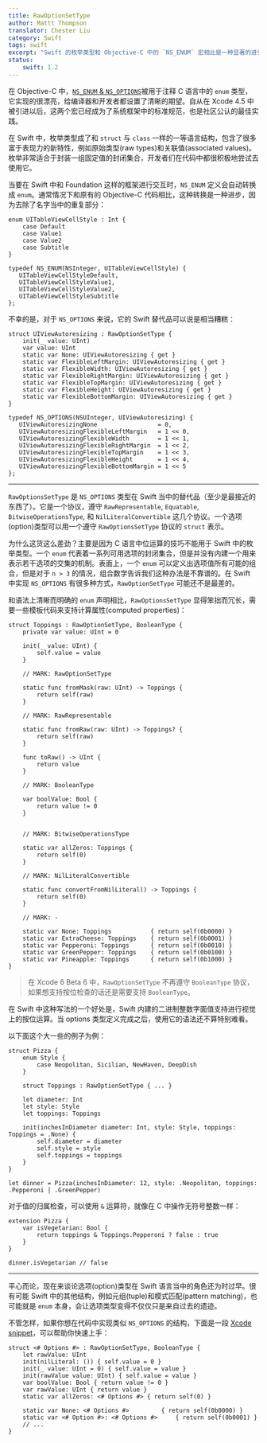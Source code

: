```yaml
---
title: RawOptionSetType
author: Mattt Thompson
translator: Chester Liu
category: Swift
tags: swift
excerpt: "Swift 的枚举类型和 Objective-C 中的 `NS_ENUM` 宏相比是一种显著的进步。不幸的是， `NS_OPTIONS` 就没有那么令人愉快了"
status:
    swift: 1.2
---
```


在 Objective-C 中，[`NS_ENUM` & `NS_OPTIONS`](http://nshipster.com/ns_enum-ns_options/)被用于注释 C 语言中的 `enum` 类型，它实现的很漂亮，给编译器和开发者都设置了清晰的期望。自从在 Xcode 4.5 中被引进以后，这两个宏已经成为了系统框架中的标准规范，也是社区公认的最佳实践。

在 Swift 中，枚举类型成了和 `struct` 与 `class` 一样的一等语言结构，包含了很多富于表现力的新特性，例如原始类型(raw types)和关联值(associated values)。枚举非常适合于封装一组固定值的封闭集合，开发者们在代码中都很积极地尝试去使用它。

当要在 Swift 中和 Foundation 这样的框架进行交互时，`NS_ENUM` 定义会自动转换成 `enum`。通常情况下和原有的 Objective-C 代码相比，这种转换是一种进步，因为去除了名字当中的重复部分：

~~~{swift}
enum UITableViewCellStyle : Int {
    case Default
    case Value1
    case Value2
    case Subtitle
}
~~~

~~~{objective-c}
typedef NS_ENUM(NSInteger, UITableViewCellStyle) {
   UITableViewCellStyleDefault,
   UITableViewCellStyleValue1,
   UITableViewCellStyleValue2,
   UITableViewCellStyleSubtitle
};
~~~

不幸的是，对于 `NS_OPTIONS` 来说，它的 Swift 替代品可以说是相当糟糕：

~~~{swift}
struct UIViewAutoresizing : RawOptionSetType {
    init(_ value: UInt)
    var value: UInt
    static var None: UIViewAutoresizing { get }
    static var FlexibleLeftMargin: UIViewAutoresizing { get }
    static var FlexibleWidth: UIViewAutoresizing { get }
    static var FlexibleRightMargin: UIViewAutoresizing { get }
    static var FlexibleTopMargin: UIViewAutoresizing { get }
    static var FlexibleHeight: UIViewAutoresizing { get }
    static var FlexibleBottomMargin: UIViewAutoresizing { get }
}
~~~

~~~{objective-c}
typedef NS_OPTIONS(NSUInteger, UIViewAutoresizing) {
   UIViewAutoresizingNone                 = 0,
   UIViewAutoresizingFlexibleLeftMargin   = 1 << 0,
   UIViewAutoresizingFlexibleWidth        = 1 << 1,
   UIViewAutoresizingFlexibleRightMargin  = 1 << 2,
   UIViewAutoresizingFlexibleTopMargin    = 1 << 3,
   UIViewAutoresizingFlexibleHeight       = 1 << 4,
   UIViewAutoresizingFlexibleBottomMargin = 1 << 5
};
~~~

* * *

`RawOptionsSetType` 是 `NS_OPTIONS` 类型在 Swift 当中的替代品（至少是最接近的东西了）。它是一个协议，遵守 `RawRepresentable`, `Equatable`, `BitwiseOperationsType`, 和 `NilLiteralConvertible` 这几个协议。一个选项(option)类型可以用一个遵守 `RawOptionsSetType` 协议的 `struct` 表示。

为什么这货这么差劲？主要是因为 C 语言中位运算的技巧不能用于 Swift 中的枚举类型。一个 `enum` 代表着一系列可用选项的封闭集合，但是并没有内建一个用来表示若干选项的交集的机制。表面上，一个 `enum` 可以定义出选项值所有可能的组合，但是对于 `n > 3` 的情况，组合数学告诉我们这种办法是不靠谱的。在 Swift 中实现 `NS_OPTIONS` 有很多种方式，`RawOptionSetType` 可能还不是最差的。

和语法上清晰而明确的 `enum` 声明相比，`RawOptionsSetType` 显得笨拙而冗长，需要一些模板代码来支持计算属性(computed properties)：

~~~{swift}
struct Toppings : RawOptionSetType, BooleanType {
    private var value: UInt = 0

    init(_ value: UInt) {
        self.value = value
    }

    // MARK: RawOptionSetType

    static func fromMask(raw: UInt) -> Toppings {
        return self(raw)
    }

    // MARK: RawRepresentable

    static func fromRaw(raw: UInt) -> Toppings? {
        return self(raw)
    }

    func toRaw() -> UInt {
        return value
    }

    // MARK: BooleanType

    var boolValue: Bool {
        return value != 0
    }


    // MARK: BitwiseOperationsType

    static var allZeros: Toppings {
        return self(0)
    }

    // MARK: NilLiteralConvertible

    static func convertFromNilLiteral() -> Toppings {
        return self(0)
    }

    // MARK: -

    static var None: Toppings           { return self(0b0000) }
    static var ExtraCheese: Toppings    { return self(0b0001) }
    static var Pepperoni: Toppings      { return self(0b0010) }
    static var GreenPepper: Toppings    { return self(0b0100) }
    static var Pineapple: Toppings      { return self(0b1000) }
}
~~~

> 在 Xcode 6 Beta 6 中，`RawOptionSetType` 不再遵守 `BooleanType` 协议，如果想支持按位检查的话还是需要支持 `BooleanType`。

在 Swift 中这种写法的一个好处是，Swift 内建的二进制整数字面值支持进行视觉上的按位运算。当 options 类型定义完成之后，使用它的语法还不算特别难看。

以下面这个大一些的例子为例：

~~~{swift}
struct Pizza {
    enum Style {
        case Neopolitan, Sicilian, NewHaven, DeepDish
    }

    struct Toppings : RawOptionSetType { ... }

    let diameter: Int
    let style: Style
    let toppings: Toppings

    init(inchesInDiameter diameter: Int, style: Style, toppings: Toppings = .None) {
        self.diameter = diameter
        self.style = style
        self.toppings = toppings
    }
}

let dinner = Pizza(inchesInDiameter: 12, style: .Neopolitan, toppings: .Pepperoni | .GreenPepper)
~~~

对于值的归属检查，可以使用 `&` 运算符，就像在 C 中操作无符号整数一样：

~~~{swift}
extension Pizza {
    var isVegetarian: Bool {
        return toppings & Toppings.Pepperoni ? false : true
    }
}

dinner.isVegetarian // false
~~~

* * *

平心而论，现在来谈论选项(option)类型在 Swift 语言当中的角色还为时过早。很有可能 Swift 中的其他结构，例如元组(tuple)和模式匹配(pattern matching)，也可能就是 `enum` 本身，会让选项类型变得不仅仅只是来自过去的遗迹。

不管怎样，如果你想在代码中实现类似 `NS_OPTIONS` 的结构，下面是一段 [Xcode snippet](http://nshipster.com/xcode-snippets/)，可以帮助你快速上手：

~~~{swift}
struct <# Options #> : RawOptionSetType, BooleanType {
    let rawValue: UInt
    init(nilLiteral: ()) { self.value = 0 }
    init(_ value: UInt = 0) { self.value = value }
    init(rawValue value: UInt) { self.value = value }
    var boolValue: Bool { return value != 0 }
    var rawValue: UInt { return value }
    static var allZeros: <# Options #> { return self(0) }

    static var None: <# Options #>         { return self(0b0000) }
    static var <# Option #>: <# Options #>     { return self(0b0001) }
    // ...
}
~~~

